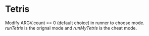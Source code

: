 # Tetris

Modify ARGV.count == 0 (default choice) in runner to choose mode.
_runTetris_ is the orignal mode and _runMyTetris_ is the cheat mode.

